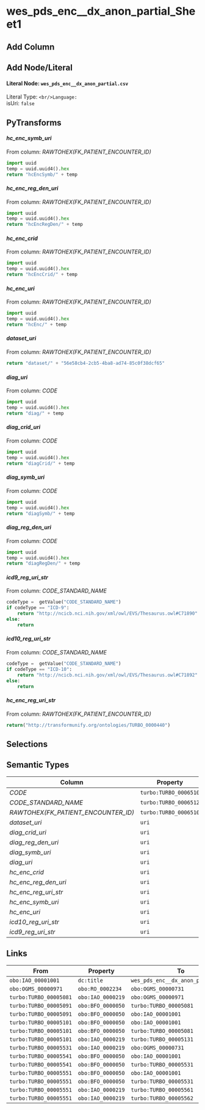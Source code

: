 # wes_pds_enc__dx_anon_partial_Sheet1

## Add Column

## Add Node/Literal
#### Literal Node: `wes_pds_enc__dx_anon_partial.csv`
Literal Type: ``
<br/>Language: ``
<br/>isUri: `false`


## PyTransforms
#### _hc_enc_symb_uri_
From column: _RAWTOHEX(FK_PATIENT_ENCOUNTER_ID)_
``` python
import uuid
temp = uuid.uuid4().hex
return "hcEncSymb/" + temp

```

#### _hc_enc_reg_den_uri_
From column: _RAWTOHEX(FK_PATIENT_ENCOUNTER_ID)_
``` python
import uuid
temp = uuid.uuid4().hex
return "hcEncRegDen/" + temp
```

#### _hc_enc_crid_
From column: _RAWTOHEX(FK_PATIENT_ENCOUNTER_ID)_
``` python
import uuid
temp = uuid.uuid4().hex
return "hcEncCrid/" + temp
```

#### _hc_enc_uri_
From column: _RAWTOHEX(FK_PATIENT_ENCOUNTER_ID)_
``` python
import uuid
temp = uuid.uuid4().hex
return "hcEnc/" + temp
```

#### _dataset_uri_
From column: _RAWTOHEX(FK_PATIENT_ENCOUNTER_ID)_
``` python
return "dataset/" + "56e58cb4-2cb5-4ba8-ad74-85c0f38dcf65"
```

#### _diag_uri_
From column: _CODE_
``` python
import uuid
temp = uuid.uuid4().hex
return "diag/" + temp
```

#### _diag_crid_uri_
From column: _CODE_
``` python
import uuid
temp = uuid.uuid4().hex
return "diagCrid/" + temp
```

#### _diag_symb_uri_
From column: _CODE_
``` python
import uuid
temp = uuid.uuid4().hex
return "diagSymb/" + temp
```

#### _diag_reg_den_uri_
From column: _CODE_
``` python
import uuid
temp = uuid.uuid4().hex
return "diagRegDen/" + temp
```

#### _icd9_reg_uri_str_
From column: _CODE_STANDARD_NAME_
``` python
codeType =  getValue("CODE_STANDARD_NAME")
if codeType == "ICD-9":
    return "http://ncicb.nci.nih.gov/xml/owl/EVS/Thesaurus.owl#C71890"
else:
    return
```

#### _icd10_reg_uri_str_
From column: _CODE_STANDARD_NAME_
``` python
codeType =  getValue("CODE_STANDARD_NAME")
if codeType == "ICD-10":
    return "http://ncicb.nci.nih.gov/xml/owl/EVS/Thesaurus.owl#C71892"
else:
    return
```

#### _hc_enc_reg_uri_str_
From column: _RAWTOHEX(FK_PATIENT_ENCOUNTER_ID)_
``` python
return("http://transformunify.org/ontologies/TURBO_0000440")
```


## Selections

## Semantic Types
| Column | Property | Class |
|  ----- | -------- | ----- |
| _CODE_ | `turbo:TURBO_0006510` | `turbo:TURBO_00005541`|
| _CODE_STANDARD_NAME_ | `turbo:TURBO_0006512` | `turbo:TURBO_00005551`|
| _RAWTOHEX(FK_PATIENT_ENCOUNTER_ID)_ | `turbo:TURBO_0006510` | `turbo:TURBO_00005091`|
| _dataset_uri_ | `uri` | `obo:IAO_00001001`|
| _diag_crid_uri_ | `uri` | `turbo:TURBO_00005531`|
| _diag_reg_den_uri_ | `uri` | `turbo:TURBO_00005551`|
| _diag_symb_uri_ | `uri` | `turbo:TURBO_00005541`|
| _diag_uri_ | `uri` | `obo:OGMS_00000731`|
| _hc_enc_crid_ | `uri` | `turbo:TURBO_00005081`|
| _hc_enc_reg_den_uri_ | `uri` | `turbo:TURBO_00005101`|
| _hc_enc_reg_uri_str_ | `uri` | `turbo:TURBO_00005131`|
| _hc_enc_symb_uri_ | `uri` | `turbo:TURBO_00005091`|
| _hc_enc_uri_ | `uri` | `obo:OGMS_00000971`|
| _icd10_reg_uri_str_ | `uri` | `turbo:TURBO_00005561`|
| _icd9_reg_uri_str_ | `uri` | `turbo:TURBO_00005562`|


## Links
| From | Property | To |
|  --- | -------- | ---|
| `obo:IAO_00001001` | `dc:title` | `wes_pds_enc__dx_anon_partial.csv`|
| `obo:OGMS_00000971` | `obo:RO_0002234` | `obo:OGMS_00000731`|
| `turbo:TURBO_00005081` | `obo:IAO_0000219` | `obo:OGMS_00000971`|
| `turbo:TURBO_00005091` | `obo:BFO_0000050` | `turbo:TURBO_00005081`|
| `turbo:TURBO_00005091` | `obo:BFO_0000050` | `obo:IAO_00001001`|
| `turbo:TURBO_00005101` | `obo:BFO_0000050` | `obo:IAO_00001001`|
| `turbo:TURBO_00005101` | `obo:BFO_0000050` | `turbo:TURBO_00005081`|
| `turbo:TURBO_00005101` | `obo:IAO_0000219` | `turbo:TURBO_00005131`|
| `turbo:TURBO_00005531` | `obo:IAO_0000219` | `obo:OGMS_00000731`|
| `turbo:TURBO_00005541` | `obo:BFO_0000050` | `obo:IAO_00001001`|
| `turbo:TURBO_00005541` | `obo:BFO_0000050` | `turbo:TURBO_00005531`|
| `turbo:TURBO_00005551` | `obo:BFO_0000050` | `obo:IAO_00001001`|
| `turbo:TURBO_00005551` | `obo:BFO_0000050` | `turbo:TURBO_00005531`|
| `turbo:TURBO_00005551` | `obo:IAO_0000219` | `turbo:TURBO_00005561`|
| `turbo:TURBO_00005551` | `obo:IAO_0000219` | `turbo:TURBO_00005562`|
